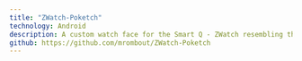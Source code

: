 ```yaml
---
title: "ZWatch-Poketch"
technology: Android
description: A custom watch face for the Smart Q - ZWatch resembling the Digital Watch and Analog Watch apps from the Pokétch.
github: https://github.com/mrombout/ZWatch-Poketch
---
```


